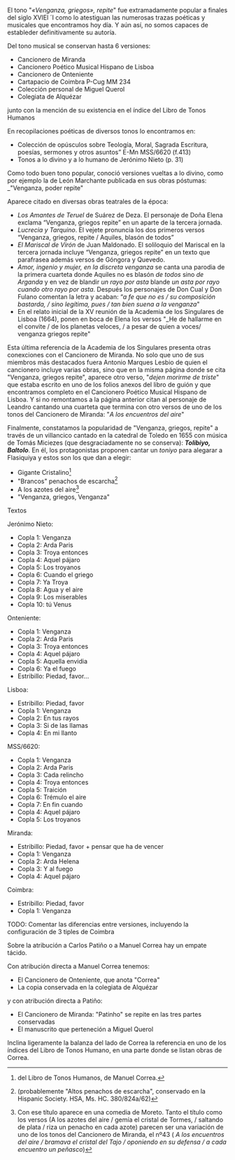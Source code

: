 El tono "_«Venganza, griegos», repite_" fue extramadamente popular a finales del siglo XVIEl ´I como lo atestiguan las numerosas trazas poéticas y musicales que encontramos hoy día. Y aún así, no somos capaces de estableder definitivamente su autoría.

Del tono musical se conservan hasta 6 versiones:

* Cancionero de Miranda
* Cancionero Poético Musical Hispano de Lisboa
* Cancionero de Onteniente
* Cartapacio de Coimbra P-Cug MM 234
* Colección personal de Miguel Querol
* Colegiata de Alquézar

junto con la mención de su existencia en el índice del Libro de Tonos Humanos

En recopilaciones poéticas de diversos tonos lo encontramos en:

* Colección de opúsculos sobre Teología, Moral, Sagrada Escritura, poesías, sermones y otros asuntos” E-Mn MSS/6620 (f.413)
* Tonos a lo divino y a lo humano de Jerónimo Nieto (p. 31)

Como todo buen tono popular, conoció versiones vueltas a lo divino, como por ejemplo la de León Marchante publicada en sus obras póstumas: _"Venganza, poder repite"

Aparece citado en diversas obras teatrales de la época:

* _Los Amantes de Teruel_ de Suárez de Deza. El personaje de Doña Elena exclama “Venganza, griegos repite” en un aparte de la tercera jornada.
* _Lucrecia y Tarquino_. El vejete pronuncia los dos primeros versos “Venganza, griegos, repite / Aquiles, blasón de todos”
* _El Mariscal de Virón_ de Juan Maldonado. El soliloquio del Mariscal en la tercera jornada incluye “Venganza, griegos repite” en un texto que parafrasea además versos de Góngora y Quevedo.
* _Amor, ingenio y mujer, en la discreta venganza_ se canta una parodia de la primera cuarteta donde Aquiles no es blasón _de todos_ sino _de Arganda_ y en vez de blandir _un rayo por asta_ blande _un asta por rayo cuando otro rayo por asta_. Después los personajes de Don Cual y Don Fulano comentan la letra y acaban: “_a fe que no es / su composición bastarda, / sino legítima, pues / tan bien suena a la venganza_"
* En el relato inicial de la XV reunión de la Academia de los Singulares de Lisboa (1664), ponen en boca de Elena los versos "_He de hallarme en el convite / de los planetas veloces, / a pesar de quien a voces/ venganza griegos repite"

Esta última referencia de la Academia de los Singulares presenta otras conexciones con el Cancionero de Miranda. No solo que uno de sus miembros más destacados fuera Antonio Marques Lesbio de quien el cancionero incluye varias obras, sino que en la misma página donde se cita "Venganza, griegos repite", aparece otro verso, "_dejen morirme de triste_" que estaba escrito en uno de los folios anexos del libro de guión y que encontramos completo en el Cancionero Poético Musical Hispano de Lisboa. Y si no remontamos a la página anterior citan al personaje de Leandro cantando una cuarteta que termina con otro versos de uno de los tonos del Cancionero de Miranda: "_A los encuentros del aire_"


Finalmente, constatamos la popularidad de "Venganza, griegos, repite" a través de un villancico cantado en la catedral de Toledo en 1655 con música de Tomás Miciezes (que desgraciadamente no se conserva): ***Tolibiyo, Baltolo***. En él, los protagonistas proponen cantar un _toniyo_ para alegarar a Flasiquiya y estos son los que dan a elegir: 

* Gigante Cristalino[^1] 
* "Brancos" penachos de escarcha[^2]
* A los azotes del aire[^3]
* "Venganza, griegos, Venganza"


[^1]: del Libro de Tonos Humanos, de Manuel Correa.
[^2]:  (probablemente "Altos penachos de escarcha", conservado en la Hispanic Society. HSA, Ms. HC. 380/824a/62)
[^3]: Con ese título aparece en una comedia de Moreto. Tanto el título como los versos (A los azotes del aire / gemía el cristal de Tormes, / saltando de plata / riza un penacho en cada azote)  parecen ser una variación de uno de los tonos del Cancionero de Miranda, el nº43 ( _A los encuentros del aire / bramava el cristal del Tajo / oponiendo en su defensa / a cada encuentro un peñasco_) 

Textos

Jerónimo Nieto:

- Copla 1: Venganza
- Copla 2: Arda Paris
- Copla 3: Troya entonces
- Copla 4: Aquel pájaro
- Copla 5: Los troyanos
- Copla 6: Cuando el griego
- Copla 7: Ya Troya
- Copla 8: Agua y el aire
- Copla 9: Los miserables
- Copla 10: tú Venus

Onteniente:

- Copla 1: Venganza
- Copla 2: Arda Paris
- Copla 3: Troya entonces
- Copla 4: Aquel pájaro
- Copla 5: Aquella envidia
- Copla 6: Ya el fuego
- Estribillo: Piedad, favor...

Lisboa:

- Estribillo: Piedad, favor
- Copla 1: Venganza
- Copla 2: En tus rayos
- Copla 3: Si de las llamas
- Copla 4: En mi llanto

MSS/6620:

- Copla 1: Venganza
- Copla 2: Arda Paris
- Copla 3: Cada relincho
- Copla 4: Troya entonces
- Copla 5: Traición
- Copla 6: Trémulo el aire
- Copla 7: En fin cuando
- Copla 4: Aquel pájaro
- Copla 5: Los troyanos

Miranda:

- Estribillo: Piedad, favor + pensar que ha de vencer
- Copla 1: Venganza
- Copla 2: Arda Helena
- Copla 3: Y al fuego
- Copla 4: Aquel pájaro

Coimbra:

- Estribillo: Piedad, favor
- Copla 1: Venganza


TODO: Comentar las diferencias entre versiones, incluyendo la configuración de 3 tiples de Coimbra


Sobre la atribución a Carlos Patiño o a Manuel Correa hay un empate tácido.

Con atribución directa a Manuel Correa tenemos: 

- El Cancionero de Onteniente, que anota "Correa"
- La copia conservada en la colegiata de Alquézar

y con atribución directa a Patiño: 

- El Cancionero de Miranda: "Patinho" se repite en las tres partes conservadas
- El manuscrito que perteneción a Miguel Querol


Inclina ligeramente la balanza del lado de Correa la referencia en uno de los índices del Libro de Tonos Humano, en una parte donde se listan obras de Correa.

